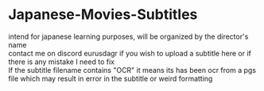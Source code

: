 # Japanese-Movies-Subtitles
intend for japanese learning purposes, will be organized by the director's name\
contact me on discord eurusdagr if you wish to upload a subtitle here or if there is any mistake I need to fix\
If the subtitle filename contains "OCR" it means its has been ocr from a pgs file which may result in error in the subtitle or weird formatting
